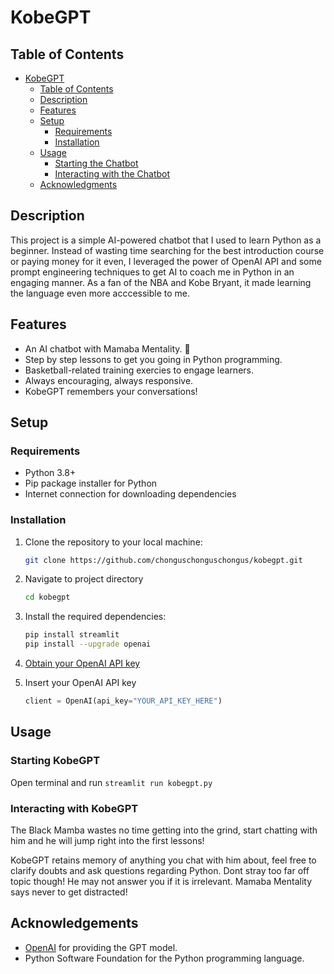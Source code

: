 # KobeGPT

## Table of Contents
- [KobeGPT](#kobegpt)
  - [Table of Contents](#table-of-contents)
  - [Description](#description)
  - [Features](#features)
  - [Setup](#setup)
    - [Requirements](#requirements)
    - [Installation](#installation)
  - [Usage](#usage)
    - [Starting the Chatbot](#starting-the-chatbot)
    - [Interacting with the Chatbot](#interacting-with-the-chatbot)
  - [Acknowledgments](#acknowledgments)

## Description

This project is a simple AI-powered chatbot that I used to learn Python as a beginner. Instead of wasting time searching for the best introduction course or paying money for it even, I leveraged the power of OpenAI API and some prompt engineering techniques to get AI to coach me in Python in an engaging manner. As a fan of the NBA and Kobe Bryant, it made learning the language even more acccessible to me. 

## Features

- An AI chatbot with Mamaba Mentality. 🐍
- Step by step lessons to get you going in Python programming.
- Basketball-related training exercies to engage learners.
- Always encouraging, always responsive.
- KobeGPT remembers your conversations!

## Setup

### Requirements

- Python 3.8+
- Pip package installer for Python
- Internet connection for downloading dependencies

### Installation

1. Clone the repository to your local machine:
   ```bash
   git clone https://github.com/chonguschonguschongus/kobegpt.git
   ```

2. Navigate to project directory
   ```bash
   cd kobegpt
   ```

3. Install the required dependencies:
   ```bash
   pip install streamlit
   pip install --upgrade openai
   ```

4. [Obtain your OpenAI API key](https://platform.openai.com/docs/quickstart?context=python)

5. Insert your OpenAI API key
   ```python
   client = OpenAI(api_key="YOUR_API_KEY_HERE")
   ```

## Usage
### Starting KobeGPT
Open terminal and run `streamlit run kobegpt.py`

### Interacting with KobeGPT
The Black Mamba wastes no time getting into the grind, start chatting with him and he will jump right into the first lessons!

KobeGPT retains memory of anything you chat with him about, feel free to clarify doubts and ask questions regarding Python. Dont stray too far off topic though! He may not answer you if it is irrelevant. Mamaba Mentality says never to get distracted!

## Acknowledgements 
-  [OpenAI](https://openai.com/product) for providing the GPT model.
-  Python Software Foundation for the Python programming language.


